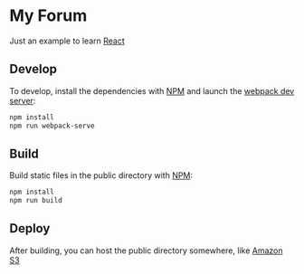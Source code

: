 # My Forum

Just an example to learn [React](https://facebook.github.io/react/)

## Develop

To develop, install the dependencies with [NPM](https://www.npmjs.com/) and launch the [webpack dev server](https://webpack.github.io/docs/webpack-dev-server.html):

```bash
npm install
npm run webpack-serve
```

## Build

Build static files in the public directory with [NPM](https://www.npmjs.com/):

```bash
npm install
npm run build
```

## Deploy

After building, you can host the public directory somewhere, like [Amazon S3](https://aws.amazon.com/s3/)

